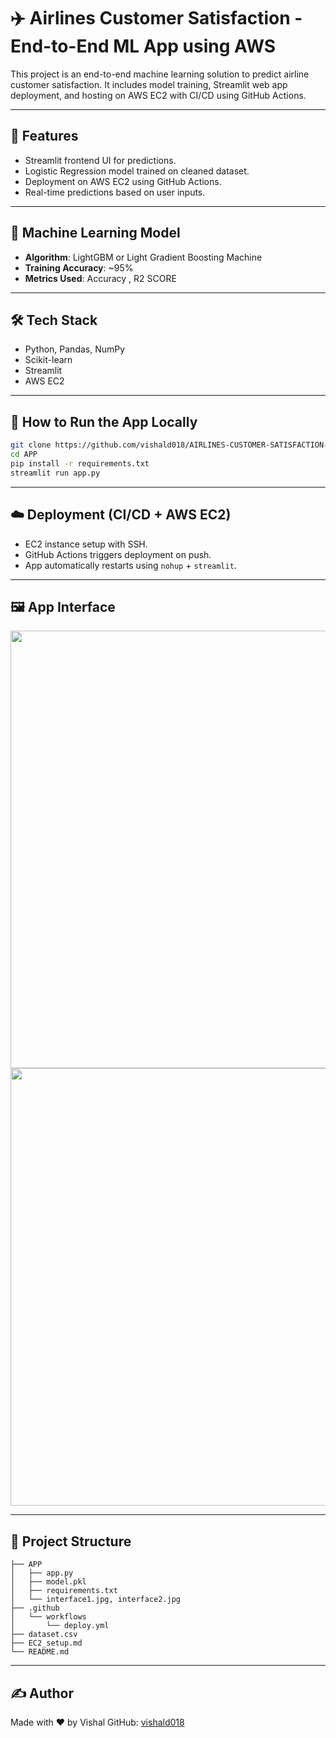 # ✈️ Airlines Customer Satisfaction - End-to-End ML App using AWS

This project is an end-to-end machine learning solution to predict airline customer satisfaction. It includes model training, Streamlit web app deployment, and hosting on AWS EC2 with CI/CD using GitHub Actions.

---

## 🚀 Features

- Streamlit frontend UI for predictions.
- Logistic Regression model trained on cleaned dataset.
- Deployment on AWS EC2 using GitHub Actions.
- Real-time predictions based on user inputs.

---

## 🧠 Machine Learning Model

- **Algorithm**: LightGBM or Light Gradient Boosting Machine
- **Training Accuracy**: ~95%  
- **Metrics Used**: Accuracy , R2 SCORE

---

## 🛠️ Tech Stack

- Python, Pandas, NumPy
- Scikit-learn
- Streamlit
- AWS EC2

---

## 🧪 How to Run the App Locally

```bash
git clone https://github.com/vishald018/AIRLINES-CUSTOMER-SATISFACTION-AWS.git
cd APP
pip install -r requirements.txt
streamlit run app.py
````

---

## ☁️ Deployment (CI/CD + AWS EC2)

* EC2 instance setup with SSH.
* GitHub Actions triggers deployment on push.
* App automatically restarts using `nohup` + `streamlit`.

---

## 🖼️ App Interface

<p float="left">
  <img src="https://github.com/vishald018/AIRLINES-CUSTOMER-SATISFACTION-AWS/blob/main/APP/interface1.jpg?raw=true" width="700" />
  <img src="https://github.com/vishald018/AIRLINES-CUSTOMER-SATISFACTION-AWS/blob/main/APP/interface2.jpg?raw=true" width="700" />
</p>

---

## 📂 Project Structure

```
├── APP
│   ├── app.py
│   ├── model.pkl
│   ├── requirements.txt
│   └── interface1.jpg, interface2.jpg
├── .github
│   └── workflows
│       └── deploy.yml
├── dataset.csv
├── EC2_setup.md
└── README.md
```

---

## ✍️ Author

Made with ❤️ by Vishal
GitHub: [vishald018](https://github.com/vishald018)

